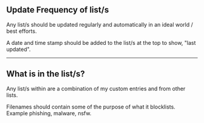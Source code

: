 ## Update Frequency of list/s


Any list/s should be updated regularly and automatically in an ideal world / best efforts.

<!-- Currently this is daily just after 9am NZ time. It is automated via script. -->

A date and time stamp should be added to the list/s at the top to show, "last updated".

----

## What is in the list/s?

Any list/s within are a combination of my custom entries and from other lists. 

Filenames should contain some of the purpose of what it blocklists. Example phishing, malware, nsfw.

